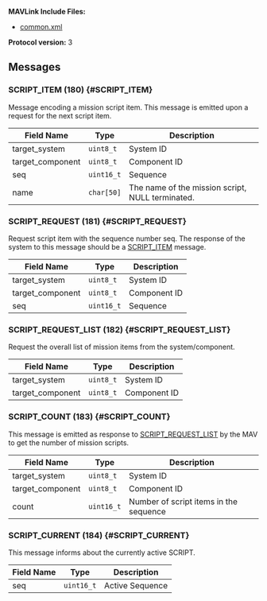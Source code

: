 **MAVLink Include Files:**

- [common.xml](../messages/common.md)

**Protocol version:** 3

## Messages

### SCRIPT_ITEM (180) {#SCRIPT_ITEM}

Message encoding a mission script item. This message is emitted upon a request for the next script item.

Field Name | Type | Description
--- | --- | ---
target_system | `uint8_t` | System ID
target_component | `uint8_t` | Component ID
seq | `uint16_t` | Sequence
name | `char[50]` | The name of the mission script, NULL terminated.

### SCRIPT_REQUEST (181) {#SCRIPT_REQUEST}

Request script item with the sequence number seq. The response of the system to this message should be a [SCRIPT_ITEM](#SCRIPT_ITEM) message.

Field Name | Type | Description
--- | --- | ---
target_system | `uint8_t` | System ID
target_component | `uint8_t` | Component ID
seq | `uint16_t` | Sequence

### SCRIPT_REQUEST_LIST (182) {#SCRIPT_REQUEST_LIST}

Request the overall list of mission items from the system/component.

Field Name | Type | Description
--- | --- | ---
target_system | `uint8_t` | System ID
target_component | `uint8_t` | Component ID

### SCRIPT_COUNT (183) {#SCRIPT_COUNT}

This message is emitted as response to [SCRIPT_REQUEST_LIST](#SCRIPT_REQUEST_LIST) by the MAV to get the number of mission scripts.

Field Name | Type | Description
--- | --- | ---
target_system | `uint8_t` | System ID
target_component | `uint8_t` | Component ID
count | `uint16_t` | Number of script items in the sequence

### SCRIPT_CURRENT (184) {#SCRIPT_CURRENT}

This message informs about the currently active SCRIPT.

Field Name | Type | Description
--- | --- | ---
seq | `uint16_t` | Active Sequence

